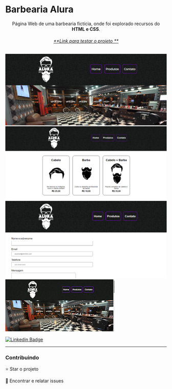 # Barbearia Alura

<p align="center">Página Web de uma barbearia fictícia, onde foi explorado recursos do <b>HTML e CSS</b>.</p>

<h6 align="center"> <a href="https://jean-carlo-torres.github.io/barbearia-alura/index.html"> **Link para testar o projeto **</a> </h6>

<img src="./github/banner.png">
<img src="./github/produtos.png">
<img src="./github/contato.png">
<img src="./github/home.gif">




[![Linkedin Badge](https://img.shields.io/badge/-JeanCarlo-blue?style=flat-square&logo=Linkedin&logoColor=white&link=https://www.linkedin.com/in/jeancarlotorre619b/)](https://www.linkedin.com/in/jeancarlotorre619b/)

<hr>
<h3>Contribuindo</h3>


⭐️ Star o projeto

🐛 Encontrar e relatar issues